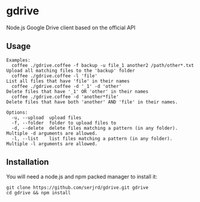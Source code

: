 gdrive
=============

Node.js Google Drive client based on the official API

## Usage
```
Examples:
  coffee ./gdrive.coffee -f backup -u file_1 another2 /path/other*.txt    Upload all matching files to the 'backup' folder
  coffee ./gdrive.coffee -l 'file'                                        List all files that have 'file' in their names
  coffee ./gdrive.coffee -d '_1' -d 'other'                               Delete files that have '_1' OR 'other' in their names
  coffee ./gdrive.coffee -d 'another*file'                                Delete files that have both 'another' AND 'file' in their names.
```

```
Options:
  -u, --upload  upload files                                                                       
  -f, --folder  folder to upload files to                                                          
  -d, --delete  delete files matching a pattern (in any folder). Multiple -d arguments are allowed.
  -l, --list    list files matching a pattern (in any folder). Multiple -l arguments are allowed. 
```

## Installation
You will need a node.js and npm packed manager to install it:

```
git clone https://github.com/serjrd/gdrive.git gdrive
cd gdrive && npm install
```